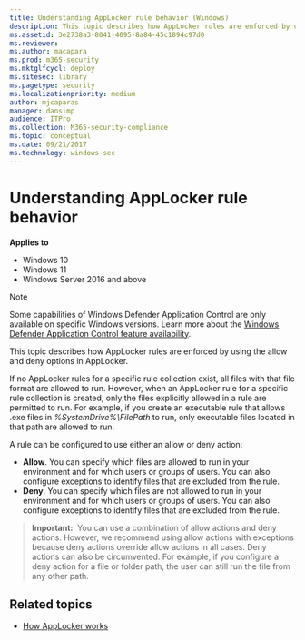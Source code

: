 ```yaml
---
title: Understanding AppLocker rule behavior (Windows)
description: This topic describes how AppLocker rules are enforced by using the allow and deny options in AppLocker.
ms.assetid: 3e2738a3-8041-4095-8a84-45c1894c97d0
ms.reviewer: 
ms.author: macapara
ms.prod: m365-security
ms.mktglfcycl: deploy
ms.sitesec: library
ms.pagetype: security
ms.localizationpriority: medium
author: mjcaparas
manager: dansimp
audience: ITPro
ms.collection: M365-security-compliance
ms.topic: conceptual
ms.date: 09/21/2017
ms.technology: windows-sec
---
```


# Understanding AppLocker rule behavior

**Applies to**

- Windows 10
- Windows 11
- Windows Server 2016 and above

>[!NOTE]
>Some capabilities of Windows Defender Application Control are only available on specific Windows versions. Learn more about the [Windows Defender Application Control feature availability](/windows/security/threat-protection/windows-defender-application-control/feature-availability).

This topic describes how AppLocker rules are enforced by using the allow and deny options in AppLocker.

If no AppLocker rules for a specific rule collection exist, all files with that file format are allowed to run. However, when an AppLocker rule for a specific rule collection is created, only the files explicitly allowed in a rule are permitted to run. For example, if you create an executable rule that allows .exe files in *%SystemDrive%\\FilePath* to run, only executable files located in that path are allowed to run.

A rule can be configured to use either an allow or deny action:

-   **Allow**. You can specify which files are allowed to run in your environment and for which users or groups of users. You can also configure exceptions to identify files that are excluded from the rule.
-   **Deny**. You can specify which files are not allowed to run in your environment and for which users or groups of users. You can also configure exceptions to identify files that are excluded from the rule.

>**Important:**  You can use a combination of allow actions and deny actions. However, we recommend using allow actions with exceptions because deny actions override allow actions in all cases. Deny actions can also be circumvented. For example, if you configure a deny action for a file or folder path, the user can still run the file from any other path.
 
## Related topics

- [How AppLocker works](how-applocker-works-techref.md)
